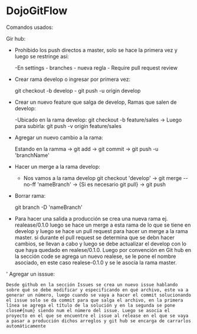 # DojoGitFlow

Comandos usados:


Gir hub:


- Prohibido los push directos a master, solo se hace la primera vez y luego se restringe así: 

	-En settings -  branches - nueva regla  - Require pull request review 

- Crear rama develop o ingresar por primera vez:
	
	git checkout -b develop - git push -u origin develop

- Crear un nuevo feature que salga de develop, Ramas que salen de develop:

	-Ubicado en la rama develop: git checkout -b feature/sales  ->  Luego para subirla: git push -v origin feature/sales 

- Agregar un nuevo cambio a la rama:

	Estando en la ramma -> git add -> git commit -> git push -u 'branchName' 

- Hacer un merge a la rama develop:

	- Nos vamos a la rama develop git checkout 'develop' -> git merge --no-ff 'nameBranch' -> {Si es necesario git pull} -> git push



- Borrar rama:

	git branch -D 'nameBranch'

- Para hacer una salida a producción se crea una nueva rama ej. realease/0.1.0 luego se hace un merge a esta rama de lo que se tiene en develop y luego se hace un pull request para hacer un merge a la rama master. si durante el pull request se determina que se debn hacer cambios, se llevan a cabo y luego se debe actualizar el develop con lo que haya quedado en realese/0.1.0. Luego por convención en Git hub en la sección code se agrega un nuevo realese, se le pone el nombre asociado, en este caso realese-0.1.0 y se le asocia la rama master.

' Agregar un isssue:
	
	Desde github en la sección Issues se crea un nuevo issue hablando sobre qué se debe modificar y especificando en qué archivo, este va a generar un número, luego cuando se vaya a hacer el commit solucionando el issue solo se da commit para que salga el archivo, en la primera línea se agrega el título de la solución y en la segunda se pone close#{num} siendo num el número del issue. Luego se asocia el proyecto en el que se encuentre el issue al release en el que se vaya a pasar a producción dichos arreglos y git hub se encarga de carrarlos automáticamente



